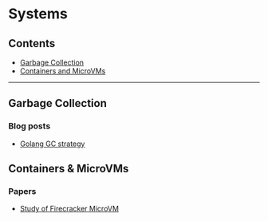 # Systems

## Contents

* [Garbage Collection]
* [Containers and MicroVMs]

[Garbage Collection]: #garbage-collection
[Containers and MicroVMs]: #containers-and-microvms
***

## Garbage Collection

### Blog posts

* [Golang GC strategy](https://blog.plan99.net/modern-garbage-collection-911ef4f8bd8e#.62yek82xg)

## Containers & MicroVMs

### Papers

* [Study of Firecracker MicroVM](https://arxiv.org/abs/2005.12821)
